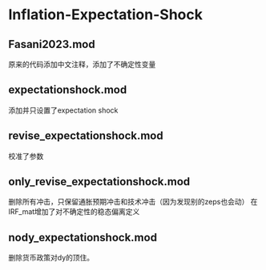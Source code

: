 # Inflation-Expectation-Shock
## Fasani2023.mod
原来的代码添加中文注释，添加了不确定性变量
## expectationshock.mod
添加并只设置了expectation shock
## revise_expectationshock.mod
校准了参数
## only_revise_expectationshock.mod
删除所有冲击，只保留通胀预期冲击和技术冲击（因为发现别的zeps也会动）
在IRF_mat增加了对不确定性的稳态偏离定义
## nody_expectationshock.mod
删除货币政策对dy的顶住。
